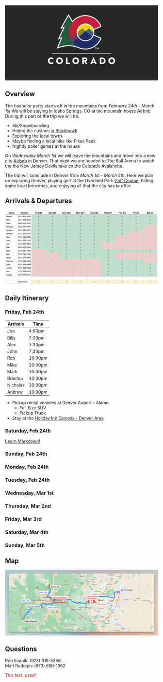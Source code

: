 ![header image](assets/CO_hero.png)

## Overview

The bachelor party starts off in the mountains from *February 24th - March 1st*
We will be staying in Idaho Springs, CO at the mountain house <a href="https://abnb.me/MNlRSeE16ub" target="_blank">Airbnb</a>
During this part of the trip we will be:
- Ski/Snowboarding
- Hitting the casinos [in Blackhawk](https://www.google.com/maps/dir/Idaho+Springs,+Colorado/Black+Hawk,+Colorado/@39.7796953,-105.4908333,13.28z/data=!4m14!4m13!1m5!1m1!1s0x876ba525c91b6e55:0xfb9e9ae2915f3f68!2m2!1d-105.5136081!2d39.7424881!1m5!1m1!1s0x876bbc7a8ccbb8fb:0x4935b9a9c9693666!2m2!1d-105.4938853!2d39.7969322!3e0)
- Exploring the local towns 
- Maybe finding a local hike like Pikes Peak
- Nightly poker games at the house

On *Wednesday March 1st* we will leave the mountains and move into a new city [Airbnb](http://www.airbnb.com/rooms/1402409) in Denver. That night we are headed to The Ball Arena to watch the the New Jersey Devils take on the Colorado Avalanche.

The trip will conclude in Denver from *March 1st - March 5th*. Here we plan on exploring Denver, playing golf at the Overland Park [Golf Course](https://denver.ezlinksgolf.com/index.html#/search), hitting some local breweries, and enjoying all that the city has to offer. 

## Arrivals & Departures 

![arrivals](assets/arrivals.png)


## Daily Itinerary 

### Friday, Feb 24th

| Arrivals | Time    | 
| -------- | ------- |
| Joe      | 4:00pm  |
| Billy    | 7:00pm  |
| Alex     | 7:30pm  |
| John     | 7:30pm  |
| Rob      | 10:00pm |
| Mike     | 10:00pm |
| Mark     | 10:00pm |
| Brenton  | 10:00pm |
| Nicholas | 10:00pm |
| Andrew   | 10:00pm |

- Pickup rental vehicles at Denver Airport - Alamo
	- Full Size SUV
	- Pickup Truck
- Stay at the [Holiday Inn Express - Denver Area](https://www.ihg.com/holidayinnexpress/hotels/us/en/golden/dengo/hoteldetail)

### Saturday, Feb 24th

<a href="https://www.markdownguide.org" target="_blank">Learn Markdown!</a>


### Sunday, Feb 24th


### Monday, Feb 24th


### Tuesday, Feb 24th


### Wednesday, Mar 1st


### Thursday, Mar 2nd


### Friday, Mar 3rd


### Saturday, Mar 4th


### Sunday, Mar 5th

## Map
![map](assets/map.png)

## Questions
Rob Evanik: (973) 919-5256 <br>
Matt Rudolph: (973) 650-1362‬


<font color="red">This text is red!</font>




